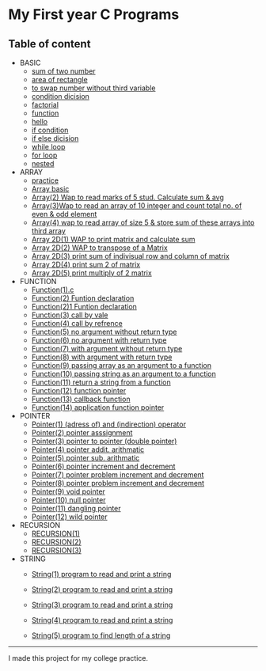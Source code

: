 # My First year C Programs
## Table of content
- BASIC
    - [sum of two number](./BASIC/1.%20sum%20two%20number.c)
    - [area of rectangle](./BASIC/3.%20area%20of%20rectangle%20.c)
    - [to swap number without third variable](./BASIC/4.%20to%20swap%20two%20%20no.%20without%20using%20third%20variable.c)
    - [condition dicision](./BASIC/condition%20dicision.c)
    - [factorial](./BASIC/factoriall.c)
    - [function](./BASIC/function.c)
    - [hello](./BASIC/hello.c)
    - [if condition](./BASIC/IF%20DICISION.C)
    - [if else dicision](./BASIC/IF%20ELSE%20dicision.c)
    - [while loop](./BASIC/loop%20(while).c)
    - [for loop](./BASIC/loop(for).c)
    - [nested](./BASIC/nested.c)
- ARRAY
    - [practice](./ARRAY/practice.c)
    - [Array basic](./ARRAY/Array(1).c)
    - [Array(2) Wap to read marks of 5 stud. Calculate sum & avg](./ARRAY/Array(2)%20Wap%20to%20read%20marks%20of%205%20stud.%20Calculate%20sum%20%26%20avg.c)   
    - [Array(3)Wap to read an array of 10 integer and count total no. of even & odd  element](./ARRAY/Array(3)Wap%20to%20read%20an%20array%20of%2010%20integer%20and%20count%20total%20no.%20of%20even%20%26%20odd%20%20element.c) 
    - [Array(4) wap to read array of size 5 & store sum of these arrays into third array](./ARRAY/Array(4)%20wap%20to%20read%20array%20of%20size%205%20%26%20store%20sum%20of%20these%20arrays%20into%20third%20array.c)
    - [Array 2D(1) WAP to print matrix and calculate sum](./ARRAY/Array%202D(1)%20WAP%20to%20print%20matrix%20and%20calculate%20sum.c)
    - [Array 2D(2) WAP to transpose of a Matrix](./ARRAY/Array%202D(2)%20WAP%20to%20transpose%20of%20a%20Matrix.c)
    - [Array 2D(3) print sum of indivisual row and column  of matrix](./ARRAY/Array%202D(3)%20print%20sum%20of%20indivisual%20row%20and%20column%20%20of%20matrix.c)
    - [Array 2D(4) print sum 2  of matrix](./ARRAY/Array%202D(4)%20print%20sum%202%20%20of%20matrix.c)
    - [Array 2D(5) print multiply of 2 matrix](./ARRAY/Array%202D(5)%20print%20multiply%20of%202%20matrix.c)
- FUNCTION
    - [Function(1).c](./FUNCTION/Function(1).c) 
    - [Function(2) Funtion declaration](./FUNCTION/Function(2)%20Funtion%20declaration.c) 
    - [Function(2)1 Funtion declaration](./FUNCTION/Function(2)1%20Funtion%20declaration.c)  
    - [Function(3) call by vale](./FUNCTION/Function(3)%20call%20by%20vale.c)
    - [Function(4) call by refrence](./FUNCTION/Function(4)%20call%20by%20refrence.c)
    - [Function(5) no argument without return type](./FUNCTION/Function(5)%20no%20argument%20without%20return%20type.c)
    - [Function(6) no argument with return type](./FUNCTION/Function(6)%20no%20argument%20with%20return%20type.c)
    - [Function(7) with argument without return type](./FUNCTION/Function(7)%20with%20argument%20without%20return%20type.c)
    - [Function(8) with argument with return type](./FUNCTION/Function(8)%20with%20argument%20with%20return%20type.c)
    - [Function(9) passing array as an  argument to a function](./FUNCTION/Function(9)%20passing%20array%20as%20an%20%20argument%20to%20a%20function.c)
    - [Function(10) passing string as an  argument to a function](./FUNCTION/Function(10)%20passing%20string%20as%20an%20%20argument%20to%20a%20function.c)
    - [Function(11) return a string from a function](./FUNCTION/Function(11)%20return%20a%20string%20from%20a%20function.c)
    - [Function(12)  function pointer](./FUNCTION/Function(12)%20%20function%20pointer.c)
    - [Function(13)   callback function ](./FUNCTION/Function(13)%20%20%20callback%20function%20.c)
    - [Function(14)   application function pointer ](./FUNCTION/Function(14)%20%20%20application%20function%20pointer%20.c)
- POINTER
    - [Pointer(1) (adress of) and  (indirection) operator](./POINTER/Pointer(1)%20(adress%20of)%20and%20%20(indirection)%20operator.c)
    - [Pointer(2) pointer asssignment](./POINTER/Pointer(2)%20pointer%20asssignment.c)
    - [Pointer(3) pointer to pointer (double pointer)](./POINTER/Pointer(3)%20pointer%20to%20pointer%20(double%20pointer).c)
    - [Pointer(4) pointer addit. arithmatic](./POINTER/Pointer(4)%20pointer%20addit.%20arithmatic.c)
    - [Pointer(5) pointer sub. arithmatic](./POINTER/Pointer(5)%20pointer%20sub.%20arithmatic.c)
    - [Pointer(6) pointer increment and decrement](./POINTER/Pointer(6)%20pointer%20increment%20and%20decrement.c)
    - [Pointer(7) pointer problem increment and decrement](./POINTER/Pointer(7)%20pointer%20problem%20increment%20and%20decrement.c)
    - [Pointer(8) pointer problem increment and decrement](./POINTER/Pointer(8)%20pointer%20problem%20increment%20and%20decrement.c)
    - [Pointer(9) void pointer ](./POINTER/Pointer(9)%20void%20pointer%20.c)
    - [Pointer(10) null pointer ](./POINTER/Pointer(10)%20null%20pointer%20.c)
    - [Pointer(11) dangling pointer ](./POINTER/Pointer(11)%20dangling%20pointer%20.c)
    - [Pointer(12) wild pointer ](./POINTER/Pointer(12)%20wild%20pointer%20.c)
- RECURSION
    - [RECURSION(1)](./RECURSION/RECURSION(1).c)
    - [RECURSION(2)](./RECURSION/RECURSION(2).c)  
    - [RECURSION(3)](./RECURSION/RECURSION(3).c)  
- STRING
    - [String(1) program to read and print a string](./STRING/String(1)%20program%20to%20read%20and%20print%20a%20string.c)   

    - [String(2) program to read and print a string](./STRING/String(2)%20program%20to%20read%20and%20print%20a%20string.c)
    - [String(3) program to read and print a string](./STRING/String(3)%20program%20to%20read%20and%20print%20a%20string.c)
    - [String(4) program to read and print a string](./STRING/String(4)%20program%20to%20read%20and%20print%20a%20string.c)
    - [String(5) program to find length of a string](./STRING/String(5)%20program%20to%20find%20length%20of%20a%20string.c)
    
---
I made this project for my college practice.